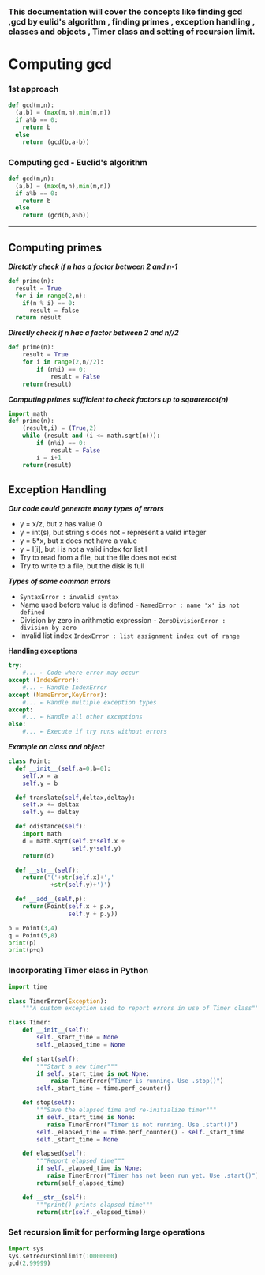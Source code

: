 ### This documentation will cover the concepts like finding gcd ,gcd by eulid's algorithm , finding primes , exception handling , classes and objects , Timer class and setting of recursion limit.

# Computing gcd
### 1st approach
```python
def gcd(m,n):
  (a,b) = (max(m,n),min(m,n))
  if a%b == 0:
    return b
  else
    return (gcd(b,a-b))
```

### Computing gcd - Euclid's algorithm

```python
def gcd(m,n):
  (a,b) = (max(m,n),min(m,n))
  if a%b == 0:
    return b
  else
    return (gcd(b,a%b))
```
***
## Computing primes
***Diretctly check if n has a factor between 2 and n-1***

```python
def prime(n):
  result = True
  for i in range(2,n):
    if(n % i) == 0:
      result = false
  return result
```

***Directly check if n hac a factor between 2 and n//2***
```python
def prime(n):
    result = True
    for i in range(2,n//2):
        if (n%i) == 0:
            result = False
    return(result)
```

***Computing primes sufficient to check factors up to squareroot(n)***
```python
import math
def prime(n):
    (result,i) = (True,2)
    while (result and (i <= math.sqrt(n))):
        if (n%i) == 0:
            result = False
        i = i+1
    return(result)
```

## Exception Handling

***Our code could generate many types of errors***

- y = x/z, but z has value 0 
- y = int(s), but string s does not - represent a valid integer 
- y = 5*x, but x does not have a value 
- y = l[i], but i is not a valid index for list l 
- Try to read from a file, but the file does not exist 
- Try to write to a file, but the disk is full

***Types of some common errors***
- `SyntaxError : invalid syntax`
- Name used before value is defined - `NamedError : name 'x' is not defined`
- Division by zero in arithmetic expression - `ZeroDivisionError : division by zero`
- Invalid list index `IndexError : list assignment index out of range`

****Handling exceptions****
```python
try:
    #... ← Code where error may occur
except (IndexError):
    #... ← Handle IndexError 
except (NameError,KeyError):
    #... ← Handle multiple exception types 
except:
    #... ← Handle all other exceptions 
else:
    #... ← Execute if try runs without errors
```

***Example on class and object***
```python
class Point:
  def __init__(self,a=0,b=0):
    self.x = a
    self.y = b

  def translate(self,deltax,deltay):
    self.x += deltax
    self.y += deltay

  def odistance(self):
    import math
    d = math.sqrt(self.x*self.x +
                  self.y*self.y)
    return(d)

  def __str__(self):
    return('('+str(self.x)+','
            +str(self.y)+')')

  def __add__(self,p):
    return(Point(self.x + p.x, 
                 self.y + p.y))

p = Point(3,4)
q = Point(5,8)
print(p)
print(p+q)
```

### Incorporating Timer class in Python

```python
import time

class TimerError(Exception):
    """A custom exception used to report errors in use of Timer class"""

class Timer:
    def __init__(self):
        self._start_time = None
        self._elapsed_time = None

    def start(self):
        """Start a new timer"""
        if self._start_time is not None:
            raise TimerError("Timer is running. Use .stop()")
        self._start_time = time.perf_counter()

    def stop(self):
        """Save the elapsed time and re-initialize timer"""
        if self._start_time is None:
           raise TimerError("Timer is not running. Use .start()")
        self._elapsed_time = time.perf_counter() - self._start_time
        self._start_time = None

    def elapsed(self):
        """Report elapsed time"""
        if self._elapsed_time is None:
           raise TimerError("Timer has not been run yet. Use .start()")
        return(self_elapsed_time)

    def __str__(self):
        """print() prints elapsed time"""
        return(str(self._elapsed_time))
```

### Set recursion limit for performing large operations

```python
import sys
sys.setrecursionlimit(10000000)
gcd(2,99999)
```